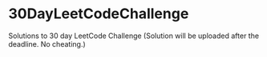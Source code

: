 # 30DayLeetCodeChallenge
Solutions to 30 day LeetCode Challenge (Solution will be uploaded after the deadline. No cheating.)
